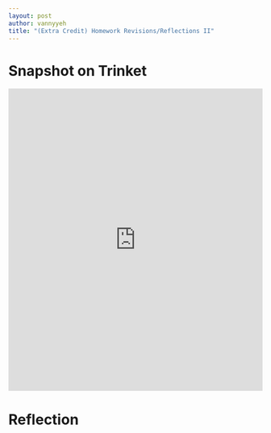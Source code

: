 ```yaml
---
layout: post
author: vannyyeh
title: "(Extra Credit) Homework Revisions/Reflections II"
---
```



# Snapshot on Trinket

<iframe src="https://trinket.io/embed/python3/0a8aaa7aac" width="100%" height="600" frameborder="0" marginwidth="0" marginheight="0" allowfullscreen></iframe>

# Reflection

